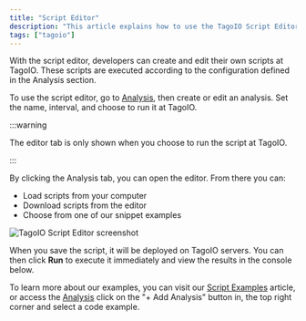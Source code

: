 ```yaml
---
title: "Script Editor"
description: "This article explains how to use the TagoIO Script Editor to create, edit, and run analysis scripts. It covers where to access the editor, key editor options (name, interval, run location), loading snippets or files, and shows a sample \"Hello World\" script."
tags: ["tagoio"]
---
```

With the script editor, developers can create and edit their own scripts at TagoIO. These scripts are executed according to the configuration defined in the Analysis section.

To use the script editor, go to [Analysis](/docs/tagoio/analysis/), then create or edit an analysis. Set the name, interval, and choose to run it at TagoIO.

:::warning

The editor tab is only shown when you choose to run the script at TagoIO.

:::

By clicking the Analysis tab, you can open the editor. From there you can:
- Load scripts from your computer
- Download scripts from the editor
- Choose from one of our snippet examples

![TagoIO Script Editor screenshot](/docs_imagem/tagoio/script-editor-2.png)

When you save the script, it will be deployed on TagoIO servers. You can then click **Run** to execute it immediately and view the results in the console below.

To learn more about our examples, you can visit our [Script Examples](/docs/tagoio/analysis/script-examples.md) article, or access the [Analysis](https://admin.tago.io/analysis) click on the "+ Add Analysis" button in, the top right corner and select a code example.

